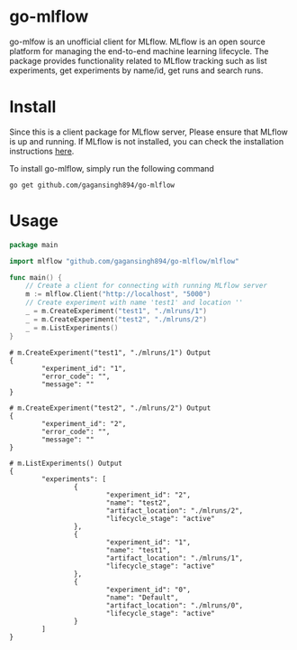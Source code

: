 # go-mlflow
go-mlfow is an unofficial client for MLflow. MLflow is an open source platform for managing the end-to-end machine learning lifecycle. 
The package provides functionality related to MLflow tracking such as list experiments, get experiments by name/id, get runs and search runs.

Install
=======
Since this is a client package for MLflow server, Please ensure that MLflow is up and running.
If MLflow is not installed, you can check the installation instructions [here](https://mlflow.org/docs/latest/quickstart.html).

To install go-mlflow, simply run the following command
```
go get github.com/gagansingh894/go-mlflow
```

Usage
=====
```go
package main

import mlflow "github.com/gagansingh894/go-mlflow/mlflow"

func main() {
    // Create a client for connecting with running MLflow server
	m := mlflow.Client("http://localhost", "5000")
    // Create experiment with name 'test1' and location ''
	_ = m.CreateExperiment("test1", "./mlruns/1")
	_ = m.CreateExperiment("test2", "./mlruns/2")
	_ = m.ListExperiments()
}

```
```
# m.CreateExperiment("test1", "./mlruns/1") Output
{
        "experiment_id": "1",
        "error_code": "",
        "message": ""
}

# m.CreateExperiment("test2", "./mlruns/2") Output
{
        "experiment_id": "2",
        "error_code": "",
        "message": ""
}

# m.ListExperiments() Output
{
        "experiments": [
                {
                        "experiment_id": "2",
                        "name": "test2",
                        "artifact_location": "./mlruns/2",
                        "lifecycle_stage": "active"
                },
                {
                        "experiment_id": "1",
                        "name": "test1",
                        "artifact_location": "./mlruns/1",
                        "lifecycle_stage": "active"
                },
                {
                        "experiment_id": "0",
                        "name": "Default",
                        "artifact_location": "./mlruns/0",
                        "lifecycle_stage": "active"
                }
        ]
}

```

